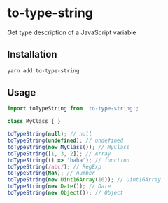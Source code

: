 # to-type-string
Get type description of a JavaScript variable

## Installation
```sh
yarn add to-type-string
```

## Usage
```js
import toTypeString from 'to-type-string';

class MyClass { }

toTypeString(null); // null
toTypeString(undefined); // undefined
toTypeString(new MyClass()); // MyClass
toTypeString([1, 3, 2]); // Array
toTypeString(() => 'haha'); // function
toTypeString(/abc/); // RegExp
toTypeString(NaN); // number
toTypeString(new Uint16Array(10)); // Uint16Array
toTypeString(new Date()); // Date
toTypeString(new Object()); // Object
